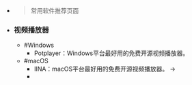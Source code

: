 - > 常用软件推荐页面
- ### 视频播放器
    - #Windows
        - Potplayer：Windows平台最好用的免费开源视频播放器。
    - #macOS
        - IINA：macOS平台最好用的免费开源视频播放器。 -> 
        - 

